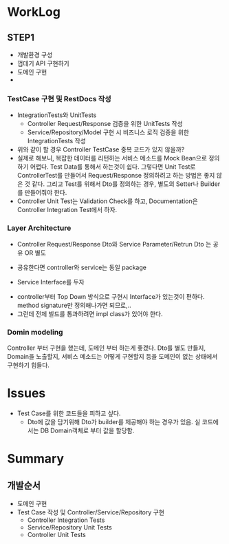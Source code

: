# WorkLog

## STEP1
* 개발환경 구성
* 껍데기 API 구현하기
* 도메인 구현
* 
### TestCase 구현 및 RestDocs 작성
* IntegrationTests와 UnitTests
  - Controller Request/Response 검증을 위한 UnitTests 작성
  - Service/Repository/Model 구현 시 비즈니스 로직 검증을 위한 IntegrationTests 작성  
* 위와 같이 할 경우 Controller TestCase 중복 코드가 있지 않을까?
* 실제로 해보니, 복잡한 데이터를 리턴하는 서비스 메소드를 Mock Bean으로 정의하기 어렵다. Test Data를 통해서 하는것이 쉽다. 그렇다면 Unit Test로 ControllerTest를 만들어서 Request/Response 정의하려고 하는 방법은 좋지 않은 것 같다. 
그리고 Test를 위해서 Dto를 정의하는 경우, 별도의 Setter나 Builder를 만들어줘야 한다.
* Controller Unit Test는 Validation Check를 하고, Documentation은 Controller Integration Test에서 하자.

### Layer Architecture
* Controller Request/Response Dto와 Service Parameter/Retrun Dto 는 공유 OR 별도
 - 공유한다면 controller와 service는 동일 package
* Service Interface를 두자
 - controller부터 Top Down 방식으로 구현시 Interface가 있는것이 편하다. method signature만 정의해나가면 되므로,..
 - 그런데 전체 빌드를 통과하려면 impl class가 있어야 한다.
 
### Domin modeling
 Controller 부터 구현을 했는데, 도메인 부터 하는게 좋겠다. Dto를 별도 만들지, Domain을 노출할지, 서비스 메소드는 어떻게 구현할지 등을 도메인이 없는 상태에서 구현하기 힘들다.
 
 
# Issues
 * Test Case를 위한 코드들을 피하고 싶다. 
   - Dto에 값을 담기위해 Dto가 builder를 제공해야 하는 경우가 있음. 실 코드에서는 DB Domain객체로 부터 값을 할당함.
   
 
 
# Summary


## 개발순서
* 도메인 구현
* Test Case 작성 및 Controller/Service/Repository 구현
  * Controller Integration Tests
  * Service/Repository Unit Tests
  * Controller Unit Tests
  

 
 







